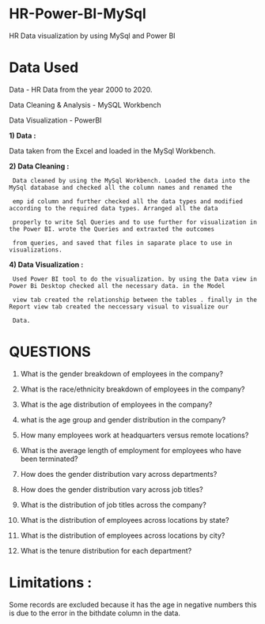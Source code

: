 # HR-Power-BI-MySql
HR Data visualization by using MySql and Power BI


# **Data Used**

Data - HR Data from the year 2000 to 2020.

Data Cleaning & Analysis - MySQL Workbench

Data Visualization - PowerBI


**1) Data :**

   Data taken from the Excel and loaded in the MySql Workbench.


**2) Data Cleaning :**

     Data cleaned by using the MySql Workbench. Loaded the data into the MySql database and checked all the column names and renamed the
     
     emp id column and further checked all the data types and modified according to the required data types. Arranged all the data 
     
     properly to write Sql Queries and to use further for visualization in the Power BI. wrote the Queries and extraxted the outcomes 
     
     from queries, and saved that files in saparate place to use in visualizations.

**4) Data Visualization :**    

     Used Power BI tool to do the visualization. by using the Data view in Power Bi Desktop checked all the necessary data. in the Model
     
     view tab created the relationship between the tables . finally in the Report view tab created the neccessary visual to visualize our
     
     Data.


# **QUESTIONS**

 1. What is the gender breakdown of employees in the company?


 2. What is the race/ethnicity breakdown of employees in the company?


 3. What is the age distribution of employees in the company?


 4. what is the age group and gender distribution in  the company?


 5. How many employees work at headquarters versus remote locations?


 6. What is the average length of employment for employees who have been terminated?


 7. How does the gender distribution vary across departments?


 8.  How does the gender distribution vary across job titles?


 9. What is the distribution of job titles across the company?


 10. What is the distribution of employees across locations by state?


 11.   What is the distribution of employees across locations by city?


 12. What is the tenure distribution for each department?







# **Limitations :**

 Some records are excluded because it has the age in negative numbers this is due to the error in the bithdate column in the data.



